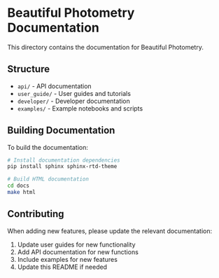 # Beautiful Photometry Documentation

This directory contains the documentation for Beautiful Photometry.

## Structure

- `api/` - API documentation
- `user_guide/` - User guides and tutorials
- `developer/` - Developer documentation
- `examples/` - Example notebooks and scripts

## Building Documentation

To build the documentation:

```bash
# Install documentation dependencies
pip install sphinx sphinx-rtd-theme

# Build HTML documentation
cd docs
make html
```

## Contributing

When adding new features, please update the relevant documentation:

1. Update user guides for new functionality
2. Add API documentation for new functions
3. Include examples for new features
4. Update this README if needed 